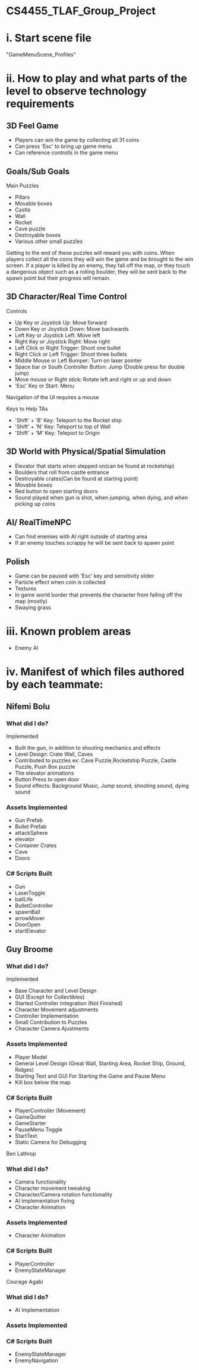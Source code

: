 # CS4455_TLAF_Group_Project

# **i. Start scene file**
"GameMenuScene_Profiles"
# **ii. How to play and what parts of the level to observe technology requirements**
## 3D Feel Game
- Players can win the game by collecting all 31 coins
- Can press 'Esc' to bring up game menu
- Can reference controlls in the game menu

## Goals/Sub Goals
Main Puzzles
- Pillars
- Movable boxes
- Castle
- Wall
- Rocket
- Cave puzzle
- Destroyable boxes
- Various other small puzzles

Getting to the end of these puzzles will reward you with coins. When players collect all the coins they will win the game and be brought to the win screen. If a player 
is killed by an enemy, they fall off the map, or they touch a dangerous object such as a rolling boulder, they will be sent back to the spawn point but their progress 
will remain.

## 3D Character/Real Time Control
Controls
- Up Key or Joystick Up: Move forward
- Down Key or Joystick Down: Move backwards
- Left Key or Joystick Left: Move left
- Right Key or Joystick Right: Move right
- Left Click or Right Trigger: Shoot one bullet
- Right Click or Left Trigger: Shoot three bullets
- Middle Mouse or Left Bumper: Turn on laser pointer
- Space bar or South Controller Button: Jump (Double press for double jump)
- Move mouse or Right stick: Rotate left and right or up and down
- 'Esc' Key or Start: Menu

Navigation of the UI requires a mouse

Keys to Help TAs
- 'Shift' + 'B' Key: Teleport to the Rocket ship
- 'Shift' + 'N' Key: Teleport to top of Wall
- 'Shift' + 'M' Key: Teleport to Origin


## 3D World with Physical/Spatial Simulation
- Elevator that starts when stepped on(can be found at rocketship)
- Boulders that roll from castle entrance
- Destroyable crates(Can be found at starting point)
- Movable boxes
- Red button to open starting doors
- Sound played when gun is shot, when jumping, when dying, and when picking up coins


## AI/ RealTimeNPC
- Can find enemies with AI right outside of starting area
- If an enemy touches scrappy he will be sent back to spawn point

## Polish
- Game can be paused with 'Esc' key and sensitivity slider
- Particle effect when coin is collected
- Textures
- In game world border that prevents the character from falling off the map (mostly)
- Swaying grass

# **iii. Known problem areas**
- Enemy AI

# **iv. Manifest of which files authored by each teammate:**

## Nifemi Bolu
### What did I do?
Implemented 
- Built the gun, in addition to shooting mechanics and effects
- Level Design: Crate Wall, Caves
- Contributed to puzzles ex: Cave Puzzle,Rocketship Puzzle, Castle Puzzle, Push Box puzzle
- The elevator animations
- Button Press to open door
- Sound effects: Background Music, Jump sound, shooting sound, dying sound



### Assets Implemented
- Gun Prefab
- Bullet Prefab
- attackSphere
- elevator
- Container Crates
- Cave 
- Doors


### C# Scripts Built
- Gun
- LaserToggle
- ballLife
- BulletController
- spawnBall
- arrowMover
- DoorOpen
- startElevator


## Guy Broome
### What did I do?
Implemented
- Base Character and Level Design
- GUI (Except for Collectibles)
- Started Controller Integration (Not Finished)
- Character Movement adjustments
- Controller Implementation
- Small Contribution to Puzzles
- Character Camera Ajustments

### Assets Implemented
- Player Model
- General Level Design (Great Wall, Starting Area, Rocket Ship, Ground, Ridges)
- Starting Text and GUI For Starting the Game and Pause Menu
- Kill box below the map

### C# Scripts Built
- PlayerController (Movement)
- GameQuitter
- GameStarter
- PauseMenu Toggle
- StartText
- Static Camera for Debugging

Ben Lathrop
### What did I do?
- Camera functionality
- Character movement tweaking
- Character/Camera rotation functionality
- AI Implementation fixing
- Character Animation

### Assets Implemented
- Character Animation

### C# Scripts Built
- PlayerController
- EnemyStateManager


Courage Agabi
### What did I do?
- AI Implementation

### Assets Implemented

### C# Scripts Built
- EnemyStateManager
- EnemyNavigation

